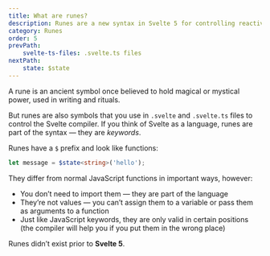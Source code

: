 ```yaml
---
title: What are runes?
description: Runes are a new syntax in Svelte 5 for controlling reactivity. They look like special functions with a $ prefix, but behave more like language keywords. This page explains what runes are, how they work, and why they're useful in Svelte.
category: Runes
order: 5
prevPath:
    svelte-ts-files: .svelte.ts files
nextPath:
    state: $state
---
```


<script lang="ts">
    import DeprecatedHeading from '$lib/components/markdown/deprecated-heading.svelte';
</script>

A rune is an ancient symbol once believed to hold magical or mystical power, used in writing and rituals.

But runes are also symbols that you use in `.svelte` and `.svelte.ts` files to control the Svelte compiler. If you think of Svelte as a language, runes are part of the syntax — they are _keywords_.

Runes have a `$` prefix and look like functions:

```ts
let message = $state<string>('hello');
```

They differ from normal JavaScript functions in important ways, however:

- You don’t need to import them — they are part of the language
- They’re not values — you can’t assign them to a variable or pass them as arguments to a function
- Just like JavaScript keywords, they are only valid in certain positions (the compiler will help you if you put them in the wrong place)

<DeprecatedHeading />

Runes didn’t exist prior to <strong>Svelte 5</strong>.
